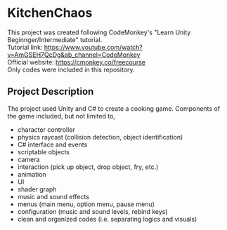 # KitchenChaos

This project was created following CodeMonkey's "Learn Unity Beginnger/Intermediate" tutorial.  
Tutorial link: https://www.youtube.com/watch?v=AmGSEH7QcDg&ab_channel=CodeMonkey  
Official website: https://cmonkey.co/freecourse  
Only codes were included in this repository.

## Project Description
The project used Unity and C# to create a cooking game. Components of the game included, but not limited to, 
- character controller
- physics raycast (collision detection, object identification)
- C# interface and events
- scriptable objects
- camera
- interaction (pick up object, drop object, fry, etc.)
- animation
- UI
- shader graph
- music and sound effects
- menus (main menu, option menu, pause menu)
- configuration (music and sound levels, rebind keys)
- clean and organized codes (i.e. separating logics and visuals)
